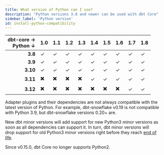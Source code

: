 ```yaml
---
title: What version of Python can I use?
description: "Python versions 3.8 and newer can be used with dbt Core"
sidebar_label: 'Python version'
id: install-python-compatibility
---
```


| dbt-core → <br/> Python ↓ | 1.0 | 1.1 | 1.2 | 1.3 | 1.4 | 1.5 | 1.6 | 1.7 | 1.8 |
|---------------------------:|-----|-----|-----|-----|-----|-----|-----|-----|-----|
| **3.8**                   | ✓   | ✓   | ✓   | ✓   | ✓   | ✓   | ✓   | ✓   | ✓   |
| **3.9**                   | ✓   | ✓   | ✓   | ✓   | ✓   | ✓   | ✓   | ✓   | ✓   |
| **3.10**                  | ✓   | ✓   | ✓   | ✓   | ✓   | ✓   | ✓   | ✓   | ✓   |
| **3.11**                  | ✖️   | ✖️   | ✖️   | ✖️   | ✓   | ✓   | ✓   | ✓   | ✓   |
| **3.12**                  | ✖️   | ✖️   | ✖️   | ✖️   | ✖️   | ✖️   | ✖️   | ✓   | ✓   |

Adapter plugins and their dependencies are not always compatible with the latest version of Python. For example, dbt-snowflake v0.19 is not compatible with Python 3.9, but dbt-snowflake versions 0.20+ are.

New dbt minor versions will add support for new Python3 minor versions as soon as all dependencies can support it. In turn, dbt minor versions will drop support for old Python3 minor versions right before they reach [end of life](https://endoflife.date/python).

Since v0.15.0, dbt Core no longer supports Python2.
